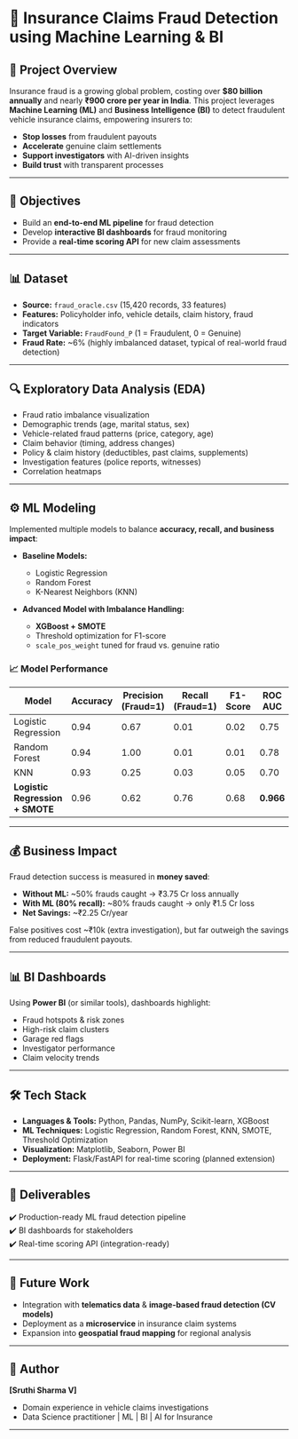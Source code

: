 # 🚗 Insurance Claims Fraud Detection using Machine Learning & BI

## 📌 Project Overview
Insurance fraud is a growing global problem, costing over **$80 billion annually** and nearly **₹900 crore per year in India**. This project leverages **Machine Learning (ML)** and **Business Intelligence (BI)** to detect fraudulent vehicle insurance claims, empowering insurers to:

- **Stop losses** from fraudulent payouts  
- **Accelerate** genuine claim settlements  
- **Support investigators** with AI-driven insights  
- **Build trust** with transparent processes  

---

## 🎯 Objectives
- Build an **end-to-end ML pipeline** for fraud detection  
- Develop **interactive BI dashboards** for fraud monitoring  
- Provide a **real-time scoring API** for new claim assessments  

---

## 📊 Dataset
- **Source:** `fraud_oracle.csv` (15,420 records, 33 features)  
- **Features:** Policyholder info, vehicle details, claim history, fraud indicators  
- **Target Variable:** `FraudFound_P` (1 = Fraudulent, 0 = Genuine)  
- **Fraud Rate:** ~6% (highly imbalanced dataset, typical of real-world fraud detection)  

---

## 🔍 Exploratory Data Analysis (EDA)
- Fraud ratio imbalance visualization  
- Demographic trends (age, marital status, sex)  
- Vehicle-related fraud patterns (price, category, age)  
- Claim behavior (timing, address changes)  
- Policy & claim history (deductibles, past claims, supplements)  
- Investigation features (police reports, witnesses)  
- Correlation heatmaps  

---

## ⚙️ ML Modeling
Implemented multiple models to balance **accuracy, recall, and business impact**:

- **Baseline Models:**  
  - Logistic Regression  
  - Random Forest  
  - K-Nearest Neighbors (KNN)  

- **Advanced Model with Imbalance Handling:**  
  - **XGBoost + SMOTE**  
  - Threshold optimization for F1-score  
  - `scale_pos_weight` tuned for fraud vs. genuine ratio  

### 📈 Model Performance
| Model                         | Accuracy | Precision (Fraud=1) | Recall (Fraud=1) | F1-Score | ROC AUC |
|-------------------------------|----------|----------------------|------------------|----------|---------|
| Logistic Regression           | 0.94     | 0.67                 | 0.01             | 0.02     | 0.75    |
| Random Forest                 | 0.94     | 1.00                 | 0.01             | 0.01     | 0.78    |
| KNN                           | 0.93     | 0.25                 | 0.03             | 0.05     | 0.70    |
| **Logistic Regression + SMOTE** | 0.96   | 0.62                 | 0.76             | 0.68     | **0.966** |

---

## 💰 Business Impact
Fraud detection success is measured in **money saved**:

- **Without ML:** ~50% frauds caught → ₹3.75 Cr loss annually  
- **With ML (80% recall):** ~80% frauds caught → only ₹1.5 Cr loss  
- **Net Savings:** ~₹2.25 Cr/year  

False positives cost ~₹10k (extra investigation), but far outweigh the savings from reduced fraudulent payouts.  

---

## 📊 BI Dashboards
Using **Power BI** (or similar tools), dashboards highlight:
- Fraud hotspots & risk zones  
- High-risk claim clusters  
- Garage red flags  
- Investigator performance  
- Claim velocity trends  

---

## 🛠️ Tech Stack
- **Languages & Tools:** Python, Pandas, NumPy, Scikit-learn, XGBoost  
- **ML Techniques:** Logistic Regression, Random Forest, KNN, SMOTE, Threshold Optimization  
- **Visualization:** Matplotlib, Seaborn, Power BI  
- **Deployment:** Flask/FastAPI for real-time scoring (planned extension)  

---

## 🚀 Deliverables
✔️ Production-ready ML fraud detection pipeline  
✔️ BI dashboards for stakeholders  
✔️ Real-time scoring API (integration-ready)  

---

## 📌 Future Work
- Integration with **telematics data** & **image-based fraud detection (CV models)**  
- Deployment as a **microservice** in insurance claim systems  
- Expansion into **geospatial fraud mapping** for regional analysis  

---

## 👤 Author
**[Sruthi Sharma V]**  
- Domain experience in vehicle claims investigations  
- Data Science practitioner | ML | BI | AI for Insurance  

---
